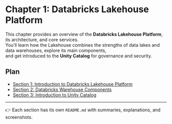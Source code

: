 # Chapter 1: Databricks Lakehouse Platform


This chapter provides an overview of the **Databricks Lakehouse Platform**, its architecture, and core services.  
You’ll learn how the Lakehouse combines the strengths of data lakes and data warehouses, explore its main components,  
and get introduced to the **Unity Catalog** for governance and security.


## Plan

- [Section 1: Introduction to Databricks Lakehouse Platform](https://github.com/SalmaBoukhris/Databricks-Certified-Data-Engineer-Associate---Preparation/tree/main/1-%20Databricks%20Lakehouse%20Platform/section-01-introduction-to-databricks-lakehouse-platform)
- [Section 2: Databricks Warehouse Components]([./section-02-warehouse-components/](https://github.com/SalmaBoukhris/Databricks-Certified-Data-Engineer-Associate---Preparation/tree/main/1-%20Databricks%20Lakehouse%20Platform/section-02-databricks-warehouse-components))
- [Section 3: Introduction to Unity Catalog](https://github.com/SalmaBoukhris/Databricks-Certified-Data-Engineer-Associate---Preparation/tree/main/1-%20Databricks%20Lakehouse%20Platform/section-03-Introduction-to-unity-catalog)


-----

👉 Each section has its own `README.md` with summaries, explanations, and screenshots.  
